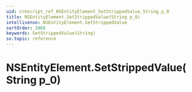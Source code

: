 ```yaml
---
uid: crmscript_ref_NSEntityElement_SetStrippedValue_String_p_0
title: NSEntityElement.SetStrippedValue(String p_0)
intellisense: NSEntityElement.SetStrippedValue
sortOrder: 3066
keywords: SetStrippedValue(String)
so.topic: reference
---
```


# NSEntityElement.SetStrippedValue(String p_0)

